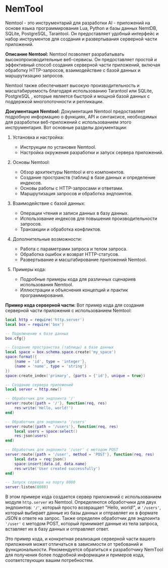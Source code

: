 # NemTool
Nemtool - это инструментарий для разработки AI - приложений на основе языка программирования Lua, Python и базы данных NemtDB, SQLite, PostgreSQL, Tarantool.
Он предоставляет удобный интерфейс и набор инструментов для создания и развертывания серверной части приложений.

**Описание Nemtool:**
Nemtool позволяет разрабатывать высокопроизводительные веб-сервисы. Он предоставляет простой и эффективный способ создания серверной части приложений, включая обработку HTTP-запросов, взаимодействие с базой данных и маршрутизацию запросов.

Nemtool также обеспечивает высокую производительность и масштабируемость благодаря использованию Tarantool или SQLite, PostgreSQL , которые является быстрой и мощной базой данных с поддержкой многопоточности и репликации.

**Документация Nemtool:**
Документация Nemtool предоставляет подробную информацию о функциях, API и синтаксисе, необходимых для разработки веб-приложений с использованием этого инструментария. Вот основные разделы документации:

1. Установка и настройка:
   - Инструкции по установке Nemtool.
   - Настройка окружения разработки и запуск сервера приложений.

2. Основы Nemtool:
   - Обзор архитектуры Nemtool и его компонентов.
   - Создание пространств (таблиц) в базе данных и определение индексов.
   - Основы работы с HTTP-запросами и ответами.
   - Маршрутизация запросов и обработка эндпоинтов.

3. Взаимодействие с базой данных:
   - Операции чтения и записи данных в базу данных.
   - Использование индексов для повышения производительности запросов.
   - Транзакции и обработка конфликтов.

4. Дополнительные возможности:
   - Работа с параметрами запроса и телом запроса.
   - Обработка ошибок и возврат HTTP-статусов.
   - Развертывание и масштабирование приложений Nemtool.

5. Примеры кода:
   - Подробные примеры кода для различных сценариев использования Nemtool.
   - Иллюстрации и объяснения концепций и практик программирования.

**Пример кода серверной части:**
Вот пример кода для создания серверной части приложения с использованием Nemtool:

```lua
local http = require('http.server')
local box = require('box')

-- Подключение к базе данных
box.cfg{}

-- Создание пространства (таблицы) в базе данных
local space = box.schema.space.create('my_space')
space:format({
    {name = 'id', type = 'integer'},
    {name = 'name', type = 'string'}
})
space:create_index('primary', {parts = {'id'}, unique = true})

-- Создание сервера приложений
local server = http.new()

-- Обработчик для эндпоинта '/'
server:route({path = '/'}, function(req, res)
    res:write('Hello, world!')
end)

-- Обработчик для эндпоинта '/users'
server:route({path = '/users'}, function(req, res)
    local users = space:select()
    res:json(users)
end)

-- Обработчик для эндпоинта '/user' с методом POST
server:route({path = '/user', method = 'POST'}, function(req, res)
    local data = req:json()
    space:insert{data.id, data.name}
    res:write('User created successfully')
end)

-- Запуск сервера на порту 8080
server:listen(8080)
```

В этом примере кода создается сервер приложений с использованием модуля `http.server` из Nemtool. Определяются обработчики для двух эндпоинтов: `'/'`, который просто возвращает "Hello, world!", и `'/users'`, который выбирает данные из базы данных и отправляет их в формате JSON в ответе на запрос. Также определен обработчик для эндпоинта `'/user'` с методом POST, который принимает данные из тела запроса, вставляет их в базу данных и отправляет ответ.

Это  пример кода, и конкретная реализация серверной части вашего приложения может отличаться в зависимости от требований и функциональности. Рекомендуется обратиться к разработчику NemТool для получения более подробной информации и примеров кода, соответствующих вашим потребностям.
